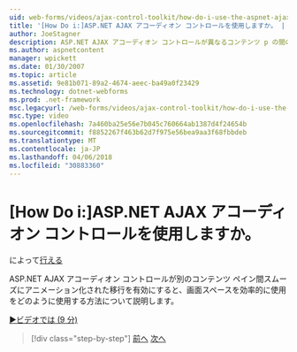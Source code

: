 ```yaml
---
uid: web-forms/videos/ajax-control-toolkit/how-do-i-use-the-aspnet-ajax-accordion-control
title: '[How Do i:]ASP.NET AJAX アコーディオン コントロールを使用しますか。 | Microsoft Docs'
author: JoeStagner
description: ASP.NET AJAX アコーディオン コントロールが異なるコンテンツ p の間の滑らかなアニメーション化された移行を有効にすると、画面スペースの効率的な使用をどのように使用する方法について説明してください.
ms.author: aspnetcontent
manager: wpickett
ms.date: 01/30/2007
ms.topic: article
ms.assetid: 9e81b071-89a2-4674-aeec-ba49a0f23429
ms.technology: dotnet-webforms
ms.prod: .net-framework
msc.legacyurl: /web-forms/videos/ajax-control-toolkit/how-do-i-use-the-aspnet-ajax-accordion-control
msc.type: video
ms.openlocfilehash: 7a460ba25e56e7b045c760664ab1387d4f24654b
ms.sourcegitcommit: f8852267f463b62d7f975e56bea9aa3f68fbbdeb
ms.translationtype: MT
ms.contentlocale: ja-JP
ms.lasthandoff: 04/06/2018
ms.locfileid: "30883360"
---
```

<a name="how-do-i-use-the-aspnet-ajax-accordion-control"></a>[How Do i:]ASP.NET AJAX アコーディオン コントロールを使用しますか。
====================
によって[行える](https://github.com/JoeStagner)

ASP.NET AJAX アコーディオン コントロールが別のコンテンツ ペイン間スムーズにアニメーション化された移行を有効にすると、画面スペースを効率的に使用をどのように使用する方法について説明します。

[&#9654;ビデオでは (9 分)](https://channel9.msdn.com/Blogs/ASP-NET-Site-Videos/how-do-i-use-the-aspnet-ajax-accordion-control)

> [!div class="step-by-step"]
> [前へ](how-do-i-use-the-aspnet-ajax-alwaysvisible-control-extender.md)
> [次へ](how-do-i-use-the-aspnet-ajax-collapsable-panel-extender.md)
